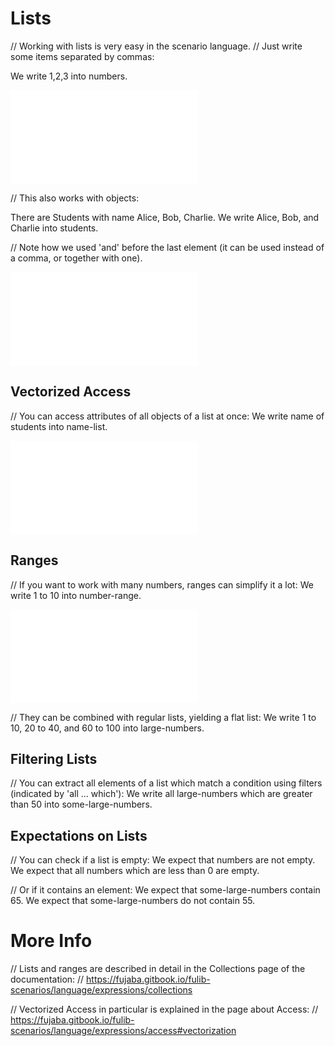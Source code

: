 # Lists

// Working with lists is very easy in the scenario language.
// Just write some items separated by commas:

We write 1,2,3 into numbers.

![numbers](numbers.txt)

// This also works with objects:

There are Students with name Alice, Bob, Charlie.
We write Alice, Bob, and Charlie into students.

// Note how we used 'and' before the last element (it can be used instead of a comma, or together with one).

![students](students.txt)

## Vectorized Access

// You can access attributes of all objects of a list at once:
We write name of students into name-list.

![name-list](name-list.txt)

## Ranges

// If you want to work with many numbers, ranges can simplify it a lot:
We write 1 to 10 into number-range.

![number-range](number-range.txt)

// They can be combined with regular lists, yielding a flat list:
We write 1 to 10, 20 to 40, and 60 to 100 into large-numbers.

## Filtering Lists

// You can extract all elements of a list which match a condition using filters (indicated by 'all ... which'):
We write all large-numbers which are greater than 50 into some-large-numbers.

## Expectations on Lists

// You can check if a list is empty:
We expect that numbers are not empty.
We expect that all numbers which are less than 0 are empty.

// Or if it contains an element:
We expect that some-large-numbers contain 65.
We expect that some-large-numbers do not contain 55.

# More Info

// Lists and ranges are described in detail in the Collections page of the documentation:
// https://fujaba.gitbook.io/fulib-scenarios/language/expressions/collections

// Vectorized Access in particular is explained in the page about Access:
// https://fujaba.gitbook.io/fulib-scenarios/language/expressions/access#vectorization
